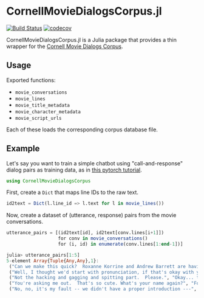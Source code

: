 # CornellMovieDialogsCorpus.jl

[![Build Status](https://travis-ci.org/dellison/CornellMovieDialogsCorpus.jl.svg?branch=master)](https://travis-ci.org/dellison/CornellMovieDialogsCorpus.jl) [![codecov](https://codecov.io/gh/dellison/CornellMovieDialogsCorpus.jl/branch/master/graph/badge.svg)](https://codecov.io/gh/dellison/CornellMovieDialogsCorpus.jl)

CornellMovieDialogsCorpus.jl is a Julia package that provides a thin wrapper for the [Cornell Movie Dialogs Corpus](https://www.cs.cornell.edu/~cristian/Cornell_Movie-Dialogs_Corpus.html).

## Usage

Exported functions:

* `movie_conversations`
* `movie_lines`
* `movie_title_metadata`
* `movie_character_metadata`
* `movie_script_urls`

Each of these loads the corresponding corpus database file.

## Example

Let's say you want to train a simple chatbot using "call-and-response" dialog pairs as training data, as in [this pytorch tutorial](https://pytorch.org/tutorials/beginner/chatbot_tutorial.html).

```julia
using CornellMovieDialogsCorpus
```

First, create a `Dict` that maps line IDs to the raw text.

```julia
id2text = Dict(l.line_id => l.text for l in movie_lines())
```

Now, create a dataset of (utterance, response) pairs from the movie conversations.

```julia
utterance_pairs = [(id2text[id], id2text[conv.lines[i+1]])
                   for conv in movie_conversations()
                   for (i, id) in enumerate(conv.lines[1:end-1])]
```

```julia
julia> utterance_pairs[1:5]
5-element Array{Tuple{Any,Any},1}:
 ("Can we make this quick?  Roxanne Korrine and Andrew Barrett are having an incredibly horrendous public break- up on the quad.  Again.", "Well, I thought we'd start with pronunciation, if that's okay with you.")
 ("Well, I thought we'd start with pronunciation, if that's okay with you.", "Not the hacking and gagging and spitting part.  Please.")
 ("Not the hacking and gagging and spitting part.  Please.", "Okay... then how 'bout we try out some French cuisine.  Saturday?  Night?")
 ("You're asking me out.  That's so cute. What's your name again?", "Forget it.")
 ("No, no, it's my fault -- we didn't have a proper introduction ---", "Cameron.")
```
